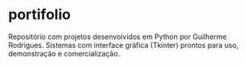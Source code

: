 # portifolio
Repositório com projetos desenvolvidos em Python por Guilherme Rodrigues. Sistemas com interface gráfica (Tkinter) prontos para uso, demonstração e comercialização.
